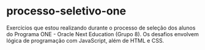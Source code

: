 # processo-seletivo-one
 Exercícios que estou realizando durante o processo de seleção dos alunos do Programa ONE - Oracle Next Education (Grupo 8). Os desafios envolvem lógica de programação com JavaScript, além de HTML e CSS.
